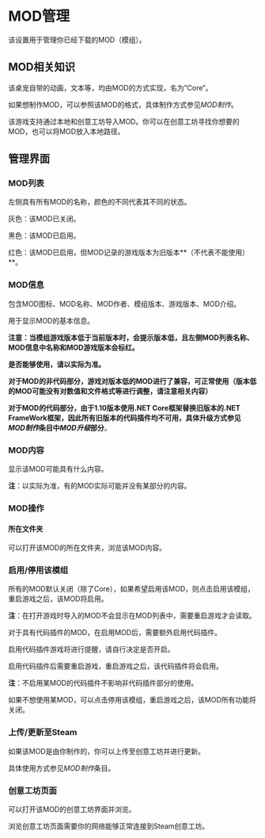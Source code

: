 # MOD管理

该设置用于管理你已经下载的MOD（模组）。



## MOD相关知识

该桌宠自带的动画，文本等，均由MOD的方式实现，名为”Core“。

如果想制作MOD，可以参照该MOD的格式，具体制作方式参见*MOD制作*。



该游戏支持通过本地和创意工坊导入MOD。你可以在创意工坊寻找你想要的MOD，也可以将MOD放入本地路径。



## 管理界面

### MOD列表

左侧具有所有MOD的名称，颜色的不同代表其不同的状态。

灰色：该MOD已关闭。

黑色：该MOD已启用。

红色：该MOD已启用，但MOD记录的游戏版本为旧版本**（不代表不能使用）**。

### MOD信息

包含MOD图标、MOD名称、MOD作者、模组版本、游戏版本、MOD介绍。

用于显示MOD的基本信息。

**注意：当模组游戏版本低于当前版本时，会提示版本低，且左侧MOD列表名称、MOD信息中名称和MOD游戏版本会标红。**

**是否能够使用，请以实际为准。**

**对于MOD的非代码部分，游戏对版本低的MOD进行了兼容，可正常使用（版本低的MOD可能没有对数值和文件格式等进行调整，请注意相关内容）**

**对于MOD的代码部分，由于1.10版本使用.NET Core框架替换旧版本的.NET FrameWork框架，因此所有旧版本的代码插件均不可用，具体升级方式参见*MOD制作*条目中*MOD升级*部分**。

### MOD内容

显示该MOD可能具有什么内容。

**注**：以实际为准，有的MOD实际可能并没有某部分的内容。



### MOD操作



#### 所在文件夹

可以打开该MOD的所在文件夹，浏览该MOD内容。

### 启用/停用该模组

所有的MOD默认关闭（除了Core），如果希望启用该MOD，则点击启用该模组，重启游戏之后，该MOD将启用。

**注**：在打开游戏时导入的MOD不会显示在MOD列表中，需要重启游戏才会读取。



对于具有代码插件的MOD，在启用MOD后，需要额外启用代码插件。

启用代码插件游戏将进行提醒，请自行决定是否开启。

启用代码插件后需要重启游戏，重启游戏之后，该代码插件将会启用。

**注**：不启用某MOD的代码插件不影响非代码插件部分的使用。



如果不想使用某MOD，可以点击停用该模组，重启游戏之后，该MOD所有功能将关闭。



### 上传/更新至Steam

如果该MOD是由你制作的，你可以上传至创意工坊并进行更新。

具体使用方式参见*MOD制作*条目。



### 创意工坊页面

可以打开该MOD的创意工坊界面并浏览。

浏览创意工坊页面需要你的网络能够正常连接到Steam创意工坊。

